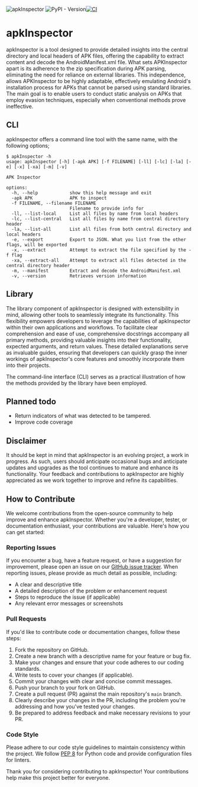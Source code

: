![apkInspector](https://i.imgur.com/twtQzrO.png)
![PyPI - Version](https://img.shields.io/pypi/v/apkInspector)[![CI](https://github.com/erev0s/apkInspector/actions/workflows/ci.yml/badge.svg)](https://github.com/erev0s/apkInspector/actions/workflows/ci.yml)
# apkInspector
apkInspector is a tool designed to provide detailed insights into the central directory and local headers of APK files, offering the capability to extract content and decode the AndroidManifest.xml file. What sets APKInspector apart is its adherence to the zip specification during APK parsing, eliminating the need for reliance on external libraries. This independence, allows APKInspector to be highly adaptable, effectively emulating Android's installation process for APKs that cannot be parsed using standard libraries. The main goal is to enable users to conduct static analysis on APKs that employ evasion techniques, especially when conventional methods prove ineffective.

## CLI
apkInspector offers a command line tool with the same name, with the following options;

~~~~
$ apkInspector -h
usage: apkInspector [-h] [-apk APK] [-f FILENAME] [-ll] [-lc] [-la] [-e] [-x] [-xa] [-m] [-v]

APK Inspector

options:
  -h, --help            show this help message and exit
  -apk APK              APK to inspect
  -f FILENAME, --filename FILENAME
                        Filename to provide info for
  -ll, --list-local     List all files by name from local headers
  -lc, --list-central   List all files by name from central directory header
  -la, --list-all       List all files from both central directory and local headers
  -e, --export          Export to JSON. What you list from the other flags, will be exported
  -x, --extract         Attempt to extract the file specified by the -f flag
  -xa, --extract-all    Attempt to extract all files detected in the central directory header
  -m, --manifest        Extract and decode the AndroidManifest.xml
  -v, --version         Retrieves version information
~~~~


## Library
The library component of apkInspector is designed with extensibility in mind, allowing other tools to seamlessly integrate its functionality. This flexibility empowers developers to leverage the capabilities of apkInspector within their own applications and workflows. To facilitate clear comprehension and ease of use, comprehensive docstrings accompany all primary methods, providing valuable insights into their functionality, expected arguments, and return values. These detailed explanations serve as invaluable guides, ensuring that developers can quickly grasp the inner workings of apkInspector's core features and smoothly incorporate them into their projects.

The command-line interface (CLI) serves as a practical illustration of how the methods provided by the library have been employed.

## Planned todo
 - Return indicators of what was detected to be tampered.
 - Improve code coverage

## Disclaimer
It should be kept in mind that apkInspector is an evolving project, a work in progress. As such, users should anticipate occasional bugs and anticipate updates and upgrades as the tool continues to mature and enhance its functionality. Your feedback and contributions to apkInspector are highly appreciated as we work together to improve and refine its capabilities.

## How to Contribute

We welcome contributions from the open-source community to help improve and enhance apkInspector. Whether you're a developer, tester, or documentation enthusiast, your contributions are valuable. Here's how you can get started:

### Reporting Issues

If you encounter a bug, have a feature request, or have a suggestion for improvement, please open an issue on our [GitHub issue tracker](https://github.com/erev0s/apkInspector/issues). When reporting issues, please provide as much detail as possible, including:

- A clear and descriptive title
- A detailed description of the problem or enhancement request
- Steps to reproduce the issue (if applicable)
- Any relevant error messages or screenshots

### Pull Requests

If you'd like to contribute code or documentation changes, follow these steps:

1. Fork the repository on GitHub.
2. Create a new branch with a descriptive name for your feature or bug fix.
3. Make your changes and ensure that your code adheres to our coding standards.
4. Write tests to cover your changes (if applicable).
5. Commit your changes with clear and concise commit messages.
6. Push your branch to your fork on GitHub.
7. Create a pull request (PR) against the main repository's `main` branch.
8. Clearly describe your changes in the PR, including the problem you're addressing and how you've tested your changes.
9. Be prepared to address feedback and make necessary revisions to your PR.

### Code Style

Please adhere to our code style guidelines to maintain consistency within the project. We follow [PEP 8](https://www.python.org/dev/peps/pep-0008/) for Python code and provide configuration files for linters.


Thank you for considering contributing to apkInspector! Your contributions help make this project better for everyone.





